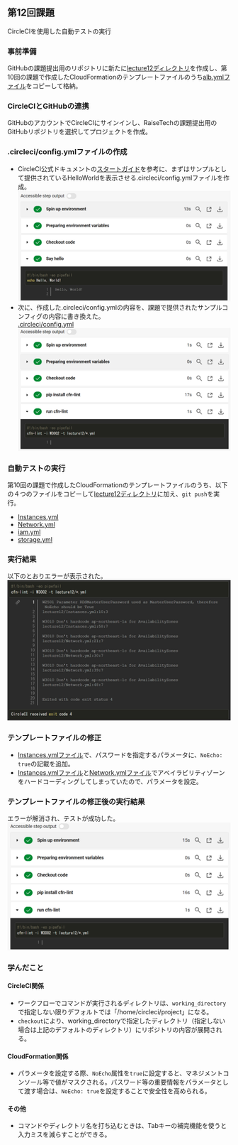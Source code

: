 ## 第12回課題
CircleCIを使用した自動テストの実行

### 事前準備
GitHubの課題提出用のリポジトリに新たに[lecture12ディレクトリ](/lecture12)を作成し、第10回の課題で作成したCloudFormationのテンプレートファイルのうち[alb.ymlファイル](/lecture10/alb.yml)をコピーして格納。

### CircleCIとGitHubの連携
GitHubのアカウントでCircleCIにサインインし、RaiseTechの課題提出用のGitHubリポジトリを選択してプロジェクトを作成。

### .circleci/config.ymlファイルの作成
- CircleCI公式ドキュメントの[スタートガイド](https://circleci.com/docs/ja/getting-started/)を参考に、まずはサンプルとして提供されているHelloWorldを表示させる.circleci/config.ymlファイルを作成。
![HelloWorld](/Image/lecture12/lecture12_1.png)
- 次に、作成した.circleci/config.ymlの内容を、課題で提供されたサンプルコンフィグの内容に書き換えた。  
[.circleci/config.yml](.circleci/config.yml)
![サンプルconfig](/Image/lecture12/lecture12_2.png)

### 自動テストの実行
第10回の課題で作成したCloudFormationのテンプレートファイルのうち、以下の４つのファイルをコピーして[lecture12ディレクトリ](/lecture12)に加え、`git push`を実行。
- [Instances.yml](/lecture10/Instances.yml)
- [Network.yml](/lecture10/Network.yml)
- [iam.yml](/lecture10/iam.yml)
- [storage.yml](/lecture10/storage.yml)

### 実行結果
以下のとおりエラーが表示された。
![実行結果](/Image/lecture12/lecture12_3.png)

### テンプレートファイルの修正
- [Instances.ymlファイル](/lecture12/Instances.yml)で、パスワードを指定するパラメータに、`NoEcho: true`の記載を追加。
- [Instances.ymlファイル](/lecture12/Instances.yml)と[Network.ymlファイル](/lecture12/Network.yml)でアベイラビリティゾーンをハードコーディングしてしまっていたので、パラメータを設定。

### テンプレートファイルの修正後の実行結果
エラーが解消され、テストが成功した。
![実行結果](/Image/lecture12/lecture12_4.png)

### 学んだこと
#### CircleCI関係
- ワークフローでコマンドが実行されるディレクトリは、`working_directory`で指定しない限りデフォルトでは「/home/circleci/project」になる。
- `checkout`により、working_directoryで指定したディレクトリ（指定しない場合は上記のデフォルトのディレクトリ）にリポジトリの内容が展開される。
#### CloudFormation関係
- パラメータを設定する際、`NoEcho`属性を`true`に設定すると、マネジメントコンソール等で値がマスクされる。パスワード等の重要情報をパラメータとして渡す場合は、`NoEcho: true`を設定することで安全性を高められる。
#### その他
- コマンドやディレクトリ名を打ち込むときは、Tabキーの補完機能を使うと入力ミスを減らすことができる。
